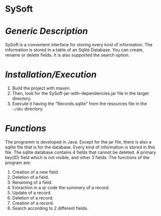 # SySoft

# ***Generic Description***

SySoft is a convenient interface for storing every kind of information. The information is stored in a table of an Sqlite Database. You can create, rename or delete fields. It is also supported the search option.

# ***Installation/Execution***

1) Build the project with maven. 
2) Then, look for the SySoft-jar-with-dependencies.jar file in the target directory. 
3) Execute it having the "Records.sqlite" from the resources file in the ```~/dbs``` directory.

# ***Functions***

The programm is developed in Java. Except for the jar file, there is also a sqlite file that is for the database. Every kind of information is stored in this file. The sqlite database contains 4 fields that cannot be deleted. A primary key(ID) field which is not visible, and other 3 fields. The functions of the program are:
1) Creation of a new field.
2) Deletion of a field.
3) Renaming of a field.
4) Extraction in a qr code the summary of a record.
5) Update of a record.
6) Deletion of a record.
7) Creation of a record.
8) Search according to 2 different fields.
